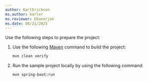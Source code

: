 ```yaml
---
author: KarlErickson
ms.author: karler
ms.reviewer: bbanerjee
ms.date: 08/21/2025
---
```


Use the following steps to prepare the project:

1. Use the following [Maven](https://maven.apache.org/what-is-maven.html) command to build the project:

   ```bash
   mvn clean verify
   ```

1. Run the sample project locally by using the following command:

   ```bash
   mvn spring-boot:run
   ```
